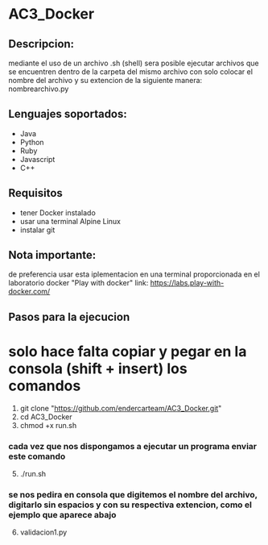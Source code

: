 # AC3_Docker
## Descripcion:
mediante el uso de un archivo .sh (shell) sera posible ejecutar archivos que se encuentren dentro de la carpeta del mismo archivo con solo colocar el nombre del archivo y su extencion de la siguiente manera: nombrearchivo.py 
## Lenguajes soportados:
- Java
- Python
- Ruby
- Javascript
- C++
## Requisitos
- tener Docker instalado
- usar una terminal Alpine Linux
- instalar git
## Nota importante:
de preferencia usar esta iplementacion en una terminal proporcionada en el laboratorio docker "Play with docker" link: https://labs.play-with-docker.com/
## Pasos para la ejecucion
# solo hace falta copiar y pegar en la consola (shift + insert) los comandos
1. git clone "https://github.com/endercarteam/AC3_Docker.git"
2. cd AC3_Docker
3. chmod +x run.sh
### cada vez que nos dispongamos a ejecutar un programa enviar este comando   
5. ./run.sh
### se nos pedira en consola que digitemos el nombre del archivo, digitarlo sin espacios y con su respectiva extencion, como el ejemplo que aparece abajo   
6. validacion1.py
